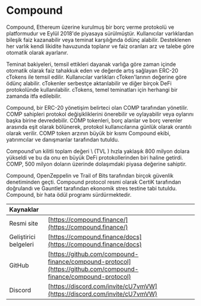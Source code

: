 # Compound

Compound, Ethereum üzerine kurulmuş bir borç verme protokolü ve platformudur ve Eylül 2018'de piyasaya sürülmüştür. Kullanıcılar varlıklardan bileşik faiz kazanabilir veya teminat karşılığında ödünç alabilir. Desteklenen her varlık kendi likidite havuzunda toplanır ve faiz oranları arz ve talebe göre otomatik olarak ayarlanır.

Teminat bakiyeleri, temsil ettikleri dayanak varlığa göre zaman içinde otomatik olarak faiz tahakkuk eden ve değerde artış sağlayan ERC-20 cTokens ile temsil edilir. Kullanıcılar varlıkları cToken'larının değerine göre ödünç alabilir. cTokenler serbestçe aktarılabilir ve diğer birçok DeFi protokolünde kullanılabilir. cTokens, temel teminatları için herhangi bir zamanda itfa edilebilir.

Compound, bir ERC-20 yönetişim belirteci olan COMP tarafından yönetilir. COMP sahipleri protokol değişikliklerini önerebilir ve oylayabilir veya oylarını başka birine devredebilir. COMP tokenleri, borç alanlar ve borç verenler arasında eşit olarak bölünerek, protokol kullanıcılarına günlük olarak orantılı olarak verilir. COMP token arzının büyük bir kısmı Compound ekibi, yatırımcılar ve danışmanlar tarafından tutuldu.

Compound'un kilitli toplam değeri \ (TVL \) hızla yaklaşık 800 milyon dolara yükseldi ve bu da onu en büyük DeFi protokollerinden biri haline getirdi. COMP, 500 milyon doların üzerinde dolaşımdaki piyasa değerine sahiptir.

Compound, OpenZeppelin ve Trail of Bits tarafından birçok güvenlik denetiminden geçti. Compound protocol resmi olarak CertiK tarafından doğrulandı ve Gauntlet tarafından ekonomik stres testine tabi tutuldu. Compound, bir hata ödül programı sürdürmektedir.

| Kaynaklar             |                                                                                                                |
|:--------------------- |:-------------------------------------------------------------------------------------------------------------- |
| Resmi site            | [https://compound.finance/](https://compound.finance/)                                                         |
| Geliştirici belgeleri | [https://compound.finance/docs](https://compound.finance/docs)                                                 |
| GitHub                | [https://github.com/compound-finance/compound-protocol](https://github.com/compound-finance/compound-protocol) |
| Discord               | [https://discord.com/invite/cU7vmVW](https://discord.com/invite/cU7vmVW)                                       |

